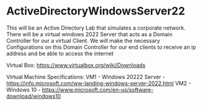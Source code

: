 # ActiveDirectoryWindowsServer22
This will be an Active Directory Lab that simulates a corporate network. There will be a virtual windows 2022 Server that acts as a Domain Controller for our a virtual Client. We will make the necessary Configurations on this Domain Controller for our end clients to receive an ip address and be able to access the internet



Virtual Box:
https://www.virtualbox.org/wiki/Downloads

Virtual Machine Specifications:
VM1 - Windows 20222 Server - https://info.microsoft.com/ww-landing-windows-server-2022.html
VM2 - Windows 10 - https://www.microsoft.com/en-us/software-download/windows10
